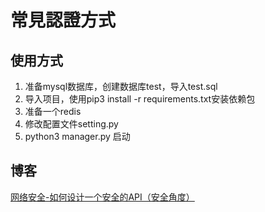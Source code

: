# 常見認證方式

## 使用方式
1. 准备mysql数据库，创建数据库test，导入test.sql
2. 导入项目，使用pip3 install -r requirements.txt安装依赖包
3. 准备一个redis
4. 修改配置文件setting.py
5. python3 manager.py 启动

## 博客
[网络安全-如何设计一个安全的API（安全角度）](https://blog.csdn.net/lady_killer9/article/details/139220388)